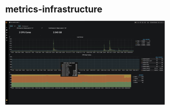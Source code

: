 # metrics-infrastructure
![my Grafana Dash](https://github.com/oleksandriegorov/metrics-infrastructure/raw/master/grafana_dash_demo.png)
